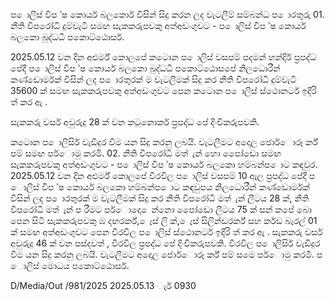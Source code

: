 ප ොලිස් විප ්ෂ කොර්ය බලකොර් විසින් සිදු කරන ලද වැටලීම් සම්බන්ධ ප ොරතුරු 01. නීති විපරෝධි දුම්වැටි සමඟ සැකකරුපවකු අත්අඩංගුවට - ප ොලිස් විප ්ෂ කොර්ය බලකො බුද්ධධි පකොට්ඨොසර්.

2025.05.12 වන දින අළුර්ම් කොලපේ කටොන ප ොලිස් වසපම් පදමන් හන්දිර් ප්‍රපද්ධ පේදී ප ොලිස් විප ්ෂ කොර්ය බලකො බුද්ධධි පකොට්ඨොසපේ නිලධොරීන් කණ්ඩොර්මක් විසින් ලද ප ොරතුරක් ම වැටලීමක් සිදු කර නීති විපරෝධී දුම්වැටි 35600 ක් සමඟ සැකකරුපවකු අත්අඩංගුවට පෙන කටොන ප ොලිස් ස්ථොනර්ට ඉදිරි ත් කර ඇ .

සැකකරු වර්ස අවුරුදු 28 ක් වන කටුනොර්ක ප්‍රපද්ධ පේ දිංචිකරුපවකි.

කටොන ප ොලිසිර් වැඩිදුර විම යන සිදු කරනු ලබයි. වැටලීමට අදොල ඡොර්ොරූ ර්ක් පම් සමඟ පර්ොමු කරමි. 02. නීති විපරෝධී මත් ැන් හො පෙෝඩො සමඟ සැකකරුපවකු අත්අඩංගුවට - ප ොලිස් විප ්ෂ කොර්ය බලකො හම්බන්ප ොට කඳවුර. 2025.05.12 වන දින අළුර්ම් කොලපේ වීරවිල ප ොලිස් වසපම් 10 ඇල ප්‍රපද්ධ පේදී ප ොලිස් විප ්ෂ කොර්ය බලකො හම්බන්ප ොට කඳවුපය නිලධොරීන් කණ්ඩොර්මක් විසින් ලද ප ොරතුරක් ම වැටලීමක් සිදු කර නීති විපරෝධී මත් ැන් ලීටය 28 ක්, නීති විපරෝධී මත් ැන් ප රීමට පර්ොදො ෙන්නො පෙෝඩො ලීටය 75 ක් සන් කපේ බො පෙන සිටි සැකකරුපවකු ඹ දඟරර්ක්, ෙෑස් ලි ක්, ෙෑස් සිලින්ඩරර්ක් සහ ර්කඩ බැරල් 01 ක් සමඟ අත්අඩංගුවට පෙන වීරවිල ප ොලිස් ස්ථොනර්ට ඉදිරි ත් කර ඇ . සැකකරු වර්ස අවුරුදු 46 ක් වන පස්දවත් , වීරවිල ප්‍රපද්ධ පේ දිංචිකරුපවකි. වීරවිල ප ොලිසිර් වැඩිදුර විම යන සිදු කරනු ලබයි. වැටලීමට අදොල ජොර්ොරූ ර්ක් පම් සමෙ පර්ොමු කරමි. ප ොලිස් මොධය පකොට්ඨොසර්.

D/Media/Out /981/2025 2025.05.13 ැර් 0930